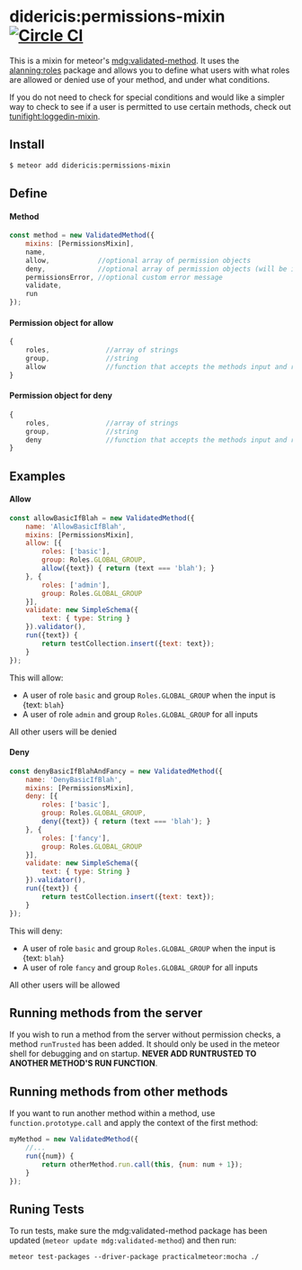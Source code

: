 # didericis:permissions-mixin [![Circle CI](https://circleci.com/gh/Didericis/permissions-mixin.svg?style=svg)](https://circleci.com/gh/Didericis/permissions-mixin)

This is a mixin for meteor's [mdg:validated-method](https://github.com/meteor/validated-method). It uses the [alanning:roles](https://github.com/alanning/meteor-roles) package and allows you to define what users with what roles are allowed or denied use of your method, and under what conditions. 

If you do not need to check for special conditions and would like a simpler way to check to see if a user is permitted to use certain methods, check out [tunifight:loggedin-mixin](https://atmospherejs.com/tunifight/loggedin-mixin).

## Install

```sh
$ meteor add didericis:permissions-mixin
```

## Define

#### Method

```js
const method = new ValidatedMethod({
    mixins: [PermissionsMixin],
    name,
    allow,            //optional array of permission objects
    deny,             //optional array of permission objects (will be ignored if allow is present
    permissionsError, //optional custom error message
    validate,
    run
});
```

#### Permission object for allow

```js
{
    roles,              //array of strings
    group,              //string
    allow               //function that accepts the methods input and returns a boolean
}
```

#### Permission object for deny

```js
{
    roles,              //array of strings
    group,              //string
    deny                //function that accepts the methods input and returns a boolean
}
```

## Examples

#### Allow

```js
const allowBasicIfBlah = new ValidatedMethod({
    name: 'AllowBasicIfBlah',
    mixins: [PermissionsMixin],
    allow: [{
        roles: ['basic'],
        group: Roles.GLOBAL_GROUP,
        allow({text}) { return (text === 'blah'); }
    }, {
        roles: ['admin'],
        group: Roles.GLOBAL_GROUP
    }],
    validate: new SimpleSchema({
        text: { type: String }
    }).validator(),
    run({text}) {
        return testCollection.insert({text: text});
    }
});
```

This will allow:

* A user of role `basic` and group `Roles.GLOBAL_GROUP` when the input is {text: `blah`}
* A user of role `admin` and group `Roles.GLOBAL_GROUP` for all inputs

All other users will be denied

#### Deny

```js
const denyBasicIfBlahAndFancy = new ValidatedMethod({
    name: 'DenyBasicIfBlah',
    mixins: [PermissionsMixin],
    deny: [{
        roles: ['basic'],
        group: Roles.GLOBAL_GROUP,
        deny({text}) { return (text === 'blah'); }
    }, {
        roles: ['fancy'],
        group: Roles.GLOBAL_GROUP
    }],
    validate: new SimpleSchema({
        text: { type: String }
    }).validator(),
    run({text}) {
        return testCollection.insert({text: text});
    }
});

```

This will deny:

* A user of role `basic` and group `Roles.GLOBAL_GROUP` when the input is {text: `blah`}
* A user of role `fancy` and group `Roles.GLOBAL_GROUP` for all inputs

All other users will be allowed

## Running methods from the server

If you wish to run a method from the server without permission checks, a method `runTrusted` has been added. It should only be used in the meteor shell for debugging and on startup. **NEVER ADD RUNTRUSTED TO ANOTHER METHOD'S RUN FUNCTION**.

## Running methods from other methods

If you want to run another method within a method, use `function.prototype.call` and apply the context of the first method:

```js
myMethod = new ValidatedMethod({
    //...
    run({num}) {
        return otherMethod.run.call(this, {num: num + 1});
    }
});
```

## Runing Tests

To run tests, make sure the mdg:validated-method package has been updated (`meteor update mdg:validated-method`) and then run:

`meteor test-packages --driver-package practicalmeteor:mocha ./`
